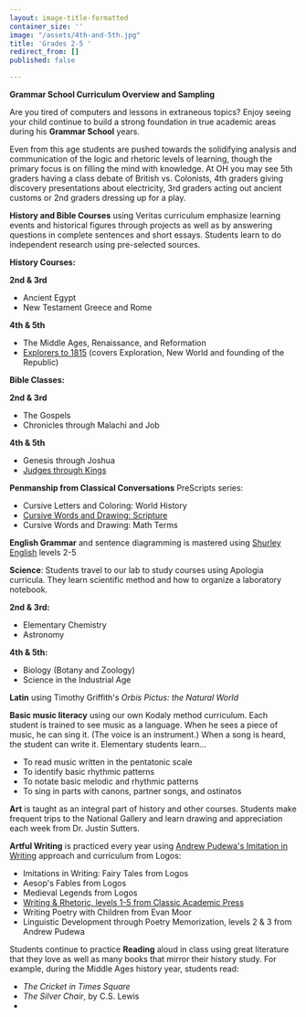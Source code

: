 ```yaml
---
layout: image-title-formatted
container_size: ''
image: "/assets/4th-and-5th.jpg"
title: 'Grades 2-5 '
redirect_from: []
published: false

---
```

**Grammar School Curriculum Overview and Sampling**

Are you tired of computers and lessons in extraneous topics? Enjoy seeing your child continue to build a strong foundation in true academic areas during his **Grammar School** years.

Even from this age students are pushed towards the solidifying analysis and communication of the logic and rhetoric levels of learning, though the primary focus is on filling the mind with knowledge. At OH you may see 5th graders having a class debate of British vs. Colonists, 4th graders giving discovery presentations about electricity, 3rd graders acting out ancient customs or 2nd graders dressing up for a play.

**History and Bible Courses** using Veritas curriculum emphasize learning events and historical figures through projects as well as by answering questions in complete sentences and short essays. Students learn to do independent research using pre-selected sources.

**History Courses:**

**2nd & 3rd**

* Ancient Egypt
* New Testament Greece and Rome

**4th & 5th**

* The Middle Ages, Renaissance, and Reformation
* <a href="https://veritaspress.com/store/explorers-to-1815-flashcards.html" target="_blank">Explorers to 1815</a> (covers Exploration, New World and founding of the Republic)

**Bible Classes:**

**2nd & 3rd**

* The Gospels
* Chronicles through Malachi and Job

**4th & 5th**

* Genesis through Joshua
* <a href="https://veritaspress.com/store/judges-to-kings-flashcards.html" target="_blank">Judges through Kings</a>

**Penmanship from Classical Conversations** PreScripts series:

* Cursive Letters and Coloring: World History
* <a href="https://classicalconversationsbooks.com/products/sc020" target="_blank">Cursive Words and Drawing: Scripture</a>
* Cursive Words and Drawing: Math Terms

**English Grammar** and sentence diagramming is mastered using <a href="https://www.shurley.com/?583c10bfdbd326ba151c5e39186a4" target="_blank">Shurley English</a> levels 2-5

**Science**: Students travel to our lab to study courses using Apologia curricula. They learn scientific method and how to organize a laboratory notebook.

**2nd & 3rd:**

* Elementary Chemistry
* Astronomy

**4th & 5th:**

* Biology (Botany and Zoology)
* Science in the Industrial Age

**Latin** using Timothy Griffith's _Orbis Pictus: the Natural World_

**Basic music literacy** using our own Kodaly method curriculum. Each student is trained to see music as a language. When he sees a piece of music, he can sing it. (The voice is an instrument.) When a song is heard, the student can write it. Elementary students learn...

* To read music written in the pentatonic scale
* To identify basic rhythmic patterns
* To notate basic melodic and rhythmic patterns
* To sing in parts with canons, partner songs, and ostinatos

**Art** is taught as an integral part of history and other courses. Students make frequent trips to the National Gallery and learn drawing and appreciation each week from Dr. Justin Sutters.

**Artful Writing** is practiced every year using <a href="https://iew.com/intro-iew" target="_blank">Andrew Pudewa's Imitation in Writing</a> approach and curriculum from Logos:

* Imitations in Writing: Fairy Tales from Logos
* Aesop's Fables from Logos
* Medieval Legends from Logos
* <a href="https://classicalacademicpress.com/collections/writing-rhetoric" target="_blank">Writing & Rhetoric, levels 1-5 from Classic Academic Press</a>
* Writing Poetry with Children from Evan Moor
* Linguistic Development through Poetry Memorization, levels 2 & 3 from Andrew Pudewa

Students continue to practice **Reading** aloud in class using great literature that they love as well as many books that mirror their history study. For example, during the Middle Ages history year, students read:

* _The Cricket in Times Square_
* _The Silver Chair_, by C.S. Lewis
* 